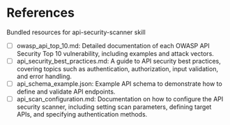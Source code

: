 # References

Bundled resources for api-security-scanner skill

- [ ] owasp_api_top_10.md: Detailed documentation of each OWASP API Security Top 10 vulnerability, including examples and attack vectors.
- [ ] api_security_best_practices.md: A guide to API security best practices, covering topics such as authentication, authorization, input validation, and error handling.
- [ ] api_schema_example.json: Example API schema to demonstrate how to define and validate API endpoints.
- [ ] api_scan_configuration.md: Documentation on how to configure the API security scanner, including setting scan parameters, defining target APIs, and specifying authentication methods.
